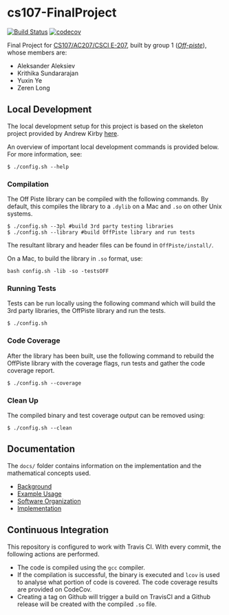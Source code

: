 # cs107-FinalProject

[![Build Status](https://travis-ci.com/CS107-off-piste/cs107-FinalProject.svg?token=EpqTjCxd7qmi2ut6nRKz&branch=master)](https://travis-ci.com/CS107-off-piste/cs107-FinalProject)
[![codecov](https://codecov.io/gh/CS107-off-piste/cs107-FinalProject/branch/master/graph/badge.svg?token=ROWLO2X8Z5)](https://codecov.io/gh/CS107-off-piste/cs107-FinalProject/branch/master/)

Final Project for [CS107/AC207/CSCI E-207](https://harvard-iacs.github.io/2020-CS107/), built by group 1 ([*Off-piste*](https://en.wikipedia.org/wiki/Backcountry_skiing)), whose members are:

* Aleksander Aleksiev
* Krithika Sundararajan
* Yuxin Ye
* Zeren Long

## Local Development

The local development setup for this project is based on the skeleton project provided by Andrew Kirby [here](https://github.com/ackirby88/CS107/tree/master/skeleton-project).

An overview of important local development commands is provided below. For more information, see:

```
$ ./config.sh --help
```

### Compilation

The Off Piste library can be compiled with the following commands. By default, this compiles the library to a `.dylib` on a Mac and `.so` on other Unix systems.

```
$ ./config.sh --3pl #build 3rd party testing libraries
$ ./config.sh --library #build OffPiste library and run tests
```

The resultant library and header files can be found in `OffPiste/install/`.

On a Mac, to build the library in `.so` format, use:
```
bash config.sh -lib -so -testsOFF
```

### Running Tests

Tests can be run locally using the following command which will build the 3rd party libraries, the OffPiste library and run the tests.

```
$ ./config.sh
```

### Code Coverage

After the library has been built, use the following command to rebuild the OffPiste library with the coverage flags, run tests and gather the code coverage report.

```
$ ./config.sh --coverage
```

### Clean Up

The compiled binary and test coverage output can be removed using:
```
$ ./config.sh --clean
```

## Documentation

The `docs/` folder contains information on the implementation and the mathematical concepts used.
* [Background](./docs/BACKGROUND.md)
* [Example Usage](./docs/EXAMPLE_USAGE.md)
* [Software Organization](./docs/SOFTWARE_ORGANIZATION.md)
* [Implementation](./docs/IMPLEMENTATION.md)

## Continuous Integration

This repository is configured to work with Travis CI. With every commit, the following actions are performed.
* The code is compiled using the `gcc` compiler.
* If the compilation is successful, the binary is executed and `lcov` is used to analyse what portion of code is covered. The code coverage results are provided on CodeCov.
* Creating a tag on Github will trigger a build on TravisCI and a Github release will be created with the compiled `.so` file.
